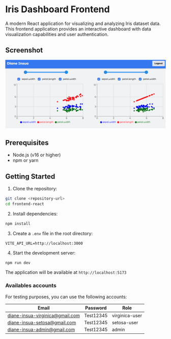 # Iris Dashboard Frontend

A modern React application for visualizing and analyzing Iris dataset data. This frontend application provides an interactive dashboard with data visualization capabilities and user authentication.

## Screenshot

![Screenshot](./screenshot.png)

## Prerequisites

- Node.js (v16 or higher)
- npm or yarn

## Getting Started

1. Clone the repository:

```bash
git clone <repository-url>
cd frontend-react
```

2. Install dependencies:

```bash
npm install
```

3. Create a `.env` file in the root directory:

```env
VITE_API_URL=http://localhost:3000
```

4. Start the development server:

```bash
npm run dev
```

The application will be available at `http://localhost:5173`

### Availables accounts

For testing purposes, you can use the following accounts:

| Email                           | Password  | Role           |
| ------------------------------- | --------- | -------------- |
| diane-insua-virginica@gmail.com | Test12345 | virginica-user |
| diane-insua-setosa@gmail.com    | Test12345 | setosa-user    |
| diane-insua-admin@gmail.com     | Test12345 | admin          |
